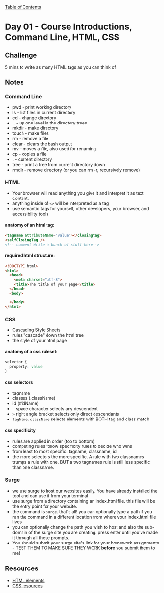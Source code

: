 [Table of Contents](/README.md)

# Day 01 - Course Introductions, Command Line, HTML, CSS

## Challenge
5 mins to write as many HTML tags as you can think of

## Notes
### Command Line
- pwd - print working directory
- ls - list files in current directory
- cd - change directory
- .. - up one level in the directory trees
- mkdir - make directory
- touch - make files
- rm - remove a file
- clear - clears the bash output
- mv - moves a file, also used for renaming
- cp - copies a file
- . - current directory
- tree - print a tree from current directory down
- rmdir - remove directory (or you can rm -r, recursively remove)

### HTML
- Your browser will read anything you give it and interpret it as text content.
- anything inside of `<>` will be interpreted as a tag
- use semantic tags for yourself, other developers, your browser, and accessibility tools

#### anatomy of an html tag:
```html
<tagname attributeName="value"></closingtag>
<selfClosingTag />
<!-- comment Write a bunch of stuff here-->
```

#### required html structure:
```html
<!DOCTYPE html>
<html>
  <head>
    <meta charset="utf-8">
    <title>The title of your page</title>
  </head>
  <body>

  </body>
</html>
```

### CSS
- Cascading Style Sheets
- rules "cascade" down the html tree
- the style of your html page

#### anatomy of a css ruleset:
```css
selector {
  property: value
}
```

#### css selectors
- tagname
- classes (.className)
- id (#idName)
- ` ` space character selects any descendent
- `>` right angle bracket selects only direct descendants
- `tagName.className` selects elements with BOTH tag and class match

#### css specificity
- rules are applied in order (top to bottom)
- competing rules follow specificity rules to decide who wins
- from least to most specific: tagname, classname, id
- the more selectors the more specific. A rule with two classnames trumps a rule with one. BUT a two tagnames rule is still less specific than one classname.

### Surge
- we use surge to host our websites easily. You have already installed the tool and can use it from your terminal
- use surge from a directory containing an index.html file. this file will be the entry point for your website.
- the command is `surge`. that's all! you can optionally type a path if you ran the command in a different location from where your index.html file lives
- you can optionally change the path you wish to host and also the sub-domain of the surge site you are creating. press enter until you've made it through all these prompts.
- You should submit your surge site's link for your homework assignments - TEST THEM TO MAKE SURE THEY WORK **before** you submit them to me!

## Resources
- [HTML elements](https://developer.mozilla.org/en-US/docs/Web/HTML/Element)
- [CSS resources](https://developer.mozilla.org/en-US/docs/Web/CSS/Reference)
